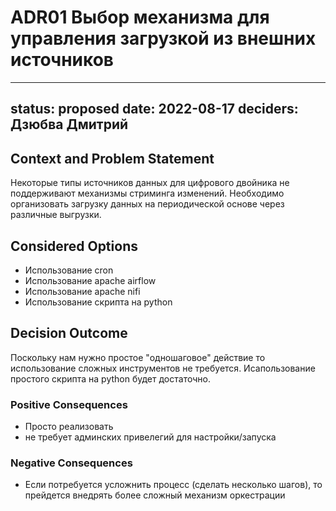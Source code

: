 # ADR01 Выбор механизма для управления загрузкой из внешних источников

---
status: proposed 
date: 2022-08-17
deciders: Дзюбва Дмитрий
---

## Context and Problem Statement

Некоторые типы источников данных для цифрового двойника не поддерживают механизмы стриминга изменений. Необходимо организовать загрузку данных на периодической основе через различные выгрузки.

## Considered Options

* Использование cron 
* Использование apache airflow
* Использование apache nifi
* Использование скрипта на python

## Decision Outcome

Поскольку нам нужно простое "одношаговое" действие то использование сложных инструментов не требуется. Исапользование простого скрипта на python будет достаточно.

### Positive Consequences

* Просто реализовать
* не требует админских привелегий для настройки/запуска

### Negative Consequences

* Если потребуется усложнить процесс (сделать несколько шагов), то прейдется внедрять более сложный механизм оркестрации

